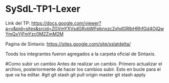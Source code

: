 # SySdL-TP1-Lexer

Link del TP: https://docs.google.com/viewer?a=v&pid=sites&srcid=ZGVmYXVsdGRvbWFpbnxzc2xhdGRlbHRhfGd4OjQwYmQxYjFmYzc0M2ZmM2M

Pagina de Sintaxis: https://sites.google.com/site/sslatdelta/

Toods los integrantes fueron agregados a la carpeta oficial de Sintaxis.

#Como subir un cambio
Antes de realizar un cambio.
Primero actualizar el archivo, posteriormente de hacer los cambios subir.
Esto en bucle para el que va ha editar.
#git
git stash 
git pull origin master
git stash apply
